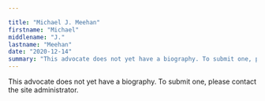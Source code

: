 ```yaml
---

title: "Michael J. Meehan"
firstname: "Michael"
middlename: "J."
lastname: "Meehan"
date: "2020-12-14"
summary: "This advocate does not yet have a biography. To submit one, please contact the site administrator."
---
```

This advocate does not yet have a biography. To submit one, please contact the site administrator.

